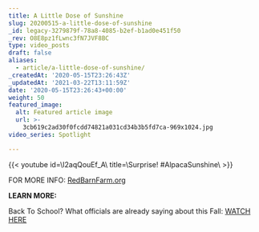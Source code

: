 ```yaml
---
title: A Little Dose of Sunshine
slug: 20200515-a-little-dose-of-sunshine
_id: legacy-3279879f-78a8-4085-b2ef-b1ad0e451f50
_rev: O8E8pz1fLwnc3fN7JVF8BC
type: video_posts
draft: false
aliases:
  - article/a-little-dose-of-sunshine/
_createdAt: '2020-05-15T23:26:43Z'
_updatedAt: '2021-03-22T13:11:59Z'
date: '2020-05-15T23:26:43+00:00'
weight: 50
featured_image:
  alt: Featured article image
  url: >-
    3cb619c2ad30f0fcdd74821a031cd34b3b5fd7ca-969x1024.jpg
video_series: Spotlight

---
```

{{< youtube id=\I2aqQouEf_A\ title=\Surprise! #AlpacaSunshine\ >}}

FOR MORE INFO: [RedBarnFarm.org](http://REdBarnfarm.org)

**LEARN MORE:**

Back To School? What officials are already saying about this Fall: [WATCH HERE](https://smarthernews.com/article/back-to-school/)